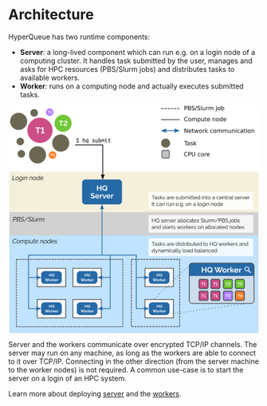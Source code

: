 # Architecture
HyperQueue has two runtime components:

- **Server**: a long-lived component which can run e.g. on a login node of a computing cluster. It handles task
  submitted by the user, manages and asks for HPC resources (PBS/Slurm jobs) and distributes tasks to available workers.
- **Worker**: runs on a computing node and actually executes submitted tasks.

<div style="display: flex; justify-content: center;">
  <img src="../imgs/architecture.png" style="width: 500px;">
</div>

Server and the workers communicate over encrypted TCP/IP channels. The server may run on any machine, as long as the workers
are able to connect to it over TCP/IP. Connecting in the other direction (from the server machine to the worker nodes) is
not required. A common use-case is to start the server on a login of an HPC system.

Learn more about deploying [server](server.md) and the [workers](worker.md).
